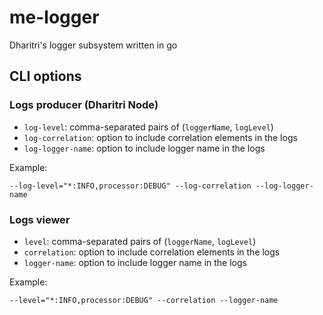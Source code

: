 # me-logger
Dharitri's logger subsystem written in go

## CLI options

### Logs producer (Dharitri Node)

 - `log-level`: comma-separated pairs of (`loggerName`, `logLevel`) 
 - `log-correlation`: option to include correlation elements in the logs
 - `log-logger-name`: option to include logger name in the logs

Example:

```
--log-level="*:INFO,processor:DEBUG" --log-correlation --log-logger-name
```

### Logs viewer

 - `level`: comma-separated pairs of (`loggerName`, `logLevel`) 
 - `correlation`: option to include correlation elements in the logs
 - `logger-name`: option to include logger name in the logs

Example:

```
--level="*:INFO,processor:DEBUG" --correlation --logger-name
```
